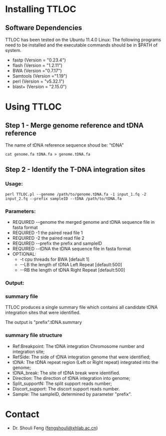 
# Installing TTLOC 

## Software Dependencies
TTLOC has been tested on the Ubuntu 11.4.0 Linux:
The following programs need to be installed and the executable commands should be in $PATH of system.
* fastp (Version = "0.23.4")
* flash (Version = "1.2.11")
* BWA (Version ="0.7.17")
* Samtools (Version ="1.19")
* perl (Version = "v5.32.1")
* blast+ (Version = "2.15.0")

# Using TTLOC

## Step 1 - Merge genome reference and tDNA reference
The name of tDNA reference sequence shoud be: "tDNA"

`cat genome.fa tDNA.fa > genome.tDNA.fa`


## Step 2 - Identify the T-DNA integration sites
  
### Usage: 

`perl TTLOC.pl --genome /path/to/genome.tDNA.fa -1 input_1.fq -2 input_2.fq --prefix sampleID --tDNA /path/to/tDNA.fa `

### Parameters:

* REQUIRED --genome the merged genome and tDNA sequence file in fasta format
* REQUIRED -1 the paired read file 1
* REQUIRED -2 the paired read file 2
* REQUIRED --prefix the prefix and sampleID
* REQUIRED --tDNA the tDNA sequence file in fasta format
* OPTIONAL:
	* -t cpu threads for BWA [default 1]
	* --LB the length of tDNA Left Repeat [default:500]
	* --RB the length of tDNA Right Repeat [default:500]


### Output:

### summary file
TTLOC produces a single summary file which contains all candidate tDNA integration sites that were identified.

The output is "prefix".tDNA.summary

### summary file structure

* Ref:Breakpoint: The tDNA integration Chromosome number and integration site;	
* RefSide: The side of tDNA integration genome that were identified;
* tDNA: The tDNA repeat region (Left or Right repeat) integrated into the genome;
* tDNA_break: The site of tDNA break were identified.
* Direction: The direction of tDNA integration into genome;
* Split_supportN: The split support reads number;
* Discort_support: The discort support reads number.
* Sample: The sampleID, determined by parameter "prefix".



# Contact

* Dr. Shouli Feng    (fengshouli@xhlab.ac.cn)

